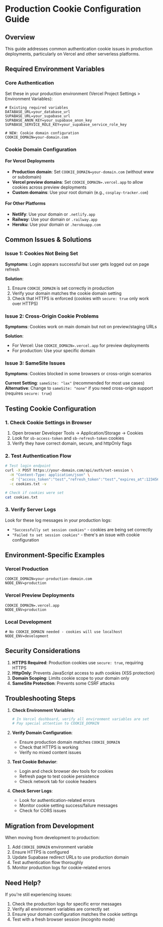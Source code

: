# Production Cookie Configuration Guide

## Overview
This guide addresses common authentication cookie issues in production deployments, particularly on Vercel and other serverless platforms.

## Required Environment Variables

### Core Authentication
Set these in your production environment (Vercel Project Settings > Environment Variables):

```env
# Existing required variables
DATABASE_URL=your_database_url
SUPABASE_URL=your_supabase_url
SUPABASE_ANON_KEY=your_supabase_anon_key
SUPABASE_SERVICE_ROLE_KEY=your_supabase_service_role_key

# NEW: Cookie domain configuration
COOKIE_DOMAIN=your-domain.com
```

### Cookie Domain Configuration

#### For Vercel Deployments
- **Production domain**: Set `COOKIE_DOMAIN=your-domain.com` (without www or subdomain)
- **Vercel preview domains**: Set `COOKIE_DOMAIN=.vercel.app` to allow cookies across preview deployments
- **Custom domains**: Use your root domain (e.g., `cosplay-tracker.com`)

#### For Other Platforms
- **Netlify**: Use your domain or `.netlify.app`
- **Railway**: Use your domain or `.railway.app`
- **Heroku**: Use your domain or `.herokuapp.com`

## Common Issues & Solutions

### Issue 1: Cookies Not Being Set
**Symptoms**: Login appears successful but user gets logged out on page refresh

**Solution**: 
1. Ensure `COOKIE_DOMAIN` is set correctly in production
2. Verify your domain matches the cookie domain setting
3. Check that HTTPS is enforced (cookies with `secure: true` only work over HTTPS)

### Issue 2: Cross-Origin Cookie Problems
**Symptoms**: Cookies work on main domain but not on preview/staging URLs

**Solution**: 
- For Vercel: Use `COOKIE_DOMAIN=.vercel.app` for preview deployments
- For production: Use your specific domain

### Issue 3: SameSite Issues
**Symptoms**: Cookies blocked in some browsers or cross-origin scenarios

**Current Setting**: `sameSite: "lax"` (recommended for most use cases)
**Alternative**: Change to `sameSite: "none"` if you need cross-origin support (requires `secure: true`)

## Testing Cookie Configuration

### 1. Check Cookie Settings in Browser
1. Open browser Developer Tools → Application/Storage → Cookies
2. Look for `sb-access-token` and `sb-refresh-token` cookies
3. Verify they have correct domain, secure, and httpOnly flags

### 2. Test Authentication Flow
```bash
# Test login endpoint
curl -X POST https://your-domain.com/api/auth/set-session \
  -H "Content-Type: application/json" \
  -d '{"access_token":"test","refresh_token":"test","expires_at":1234567890}' \
  -c cookies.txt -v

# Check if cookies were set
cat cookies.txt
```

### 3. Verify Server Logs
Look for these log messages in your production logs:
- `"Successfully set session cookies"` - cookies are being set correctly
- `"Failed to set session cookies"` - there's an issue with cookie configuration

## Environment-Specific Examples

### Vercel Production
```env
COOKIE_DOMAIN=your-production-domain.com
NODE_ENV=production
```

### Vercel Preview Deployments
```env
COOKIE_DOMAIN=.vercel.app
NODE_ENV=production
```

### Local Development
```env
# No COOKIE_DOMAIN needed - cookies will use localhost
NODE_ENV=development
```

## Security Considerations

1. **HTTPS Required**: Production cookies use `secure: true`, requiring HTTPS
2. **HttpOnly**: Prevents JavaScript access to auth cookies (XSS protection)
3. **Domain Scoping**: Limits cookie scope to your domain only
4. **SameSite Protection**: Prevents some CSRF attacks

## Troubleshooting Steps

1. **Check Environment Variables**:
   ```bash
   # In Vercel dashboard, verify all environment variables are set
   # Pay special attention to COOKIE_DOMAIN
   ```

2. **Verify Domain Configuration**:
   - Ensure production domain matches `COOKIE_DOMAIN`
   - Check that HTTPS is working
   - Verify no mixed content issues

3. **Test Cookie Behavior**:
   - Login and check browser dev tools for cookies
   - Refresh page to test cookie persistence
   - Check network tab for cookie headers

4. **Check Server Logs**:
   - Look for authentication-related errors
   - Monitor cookie setting success/failure messages
   - Check for CORS issues

## Migration from Development

When moving from development to production:

1. Add `COOKIE_DOMAIN` environment variable
2. Ensure HTTPS is configured
3. Update Supabase redirect URLs to use production domain
4. Test authentication flow thoroughly
5. Monitor production logs for cookie-related errors

## Need Help?

If you're still experiencing issues:
1. Check the production logs for specific error messages
2. Verify all environment variables are correctly set
3. Ensure your domain configuration matches the cookie settings
4. Test with a fresh browser session (incognito mode)